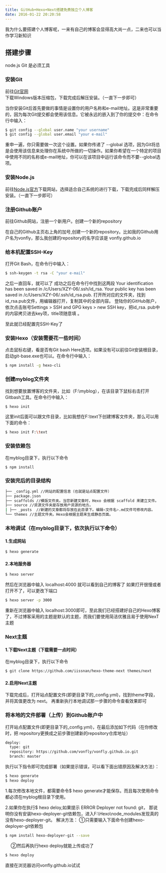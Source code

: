 ```yaml
---
title: GitHub+Hexo+Next搭建免费独立个人博客
date: 2016-01-22 20:20:58
---
```

我为什么要搭建个人博客呢，一来有自己的博客会显得高大尚一点，二来也可以当作学习新知识

<!-- more -->

## 搭建步骤
node.js Git 是必须工具

### 安装Git
前往[Git官网](https://git-scm.com/downloads)下载Windows版本压缩包，下载完成后解压安装。（一直下一步即可）

当你安装Git后首先要做的事情是设置你的用户名称和e-mail地址。这是非常重要的，因为每次Git提交都会使用该信息。它被永远的嵌入到了你的提交中：在命令行中输入：
``` bash
$ git config --global user.name "your username"
$ git config --global user.email "your e-mail"
```
重申一遍，你只需要做一次这个设置。如果你传递了 --global 选项，因为Git将总是会使用该信息来处理你在系统中所做的一切操作。如果你希望在一个特定的项目中使用不同的名称或e-mail地址，你可以在该项目中运行该命令而不要--global选项。



### 安装Node.js
前往[Node.js官方](https://nodejs.org/en/download/)下载网站，选择适合自己系统的进行下载，下载完成后同样解压安装。（一直下一步即可）


### 注册Github账户

前往Github网站，注册一个新用户。创建一个新的repository

在自己的Github主页右上角的加号,创建一个新的repository。比如我的Github用户名为vonfly，那么我创建的repository的名字应该是 vonfly.github.io


### 给本机配置SSH-Key
打开Git Bash，在命令行中输入：

``` bash
$ ssh-keygen -t rsa -C "your e-mail"
```
之后一直回车，就可以了
成功之后在命令行中找到这两段
Your identification has been saved in /c/Users/XZY-06/.ssh/id_rsa.
Your public key has been saved in /c/Users/XZY-06/.ssh/id_rsa.pub.
打开所对应的文件夹，找到 id_rsa.pub文件，用编辑器打开，复制其中的全部内容。
登陆你的GitHub账户，依次点击账号Settings > SSH and GPG keys > new SSH key，把id_rsa.
pub中的内容拷贝进去key项，title项随意填 。

至此就已经配置完SSH-Key了


### 安装Hexo（安装需要花一些时间）
点击鼠标右键，看是否有Git bash Here选项。如果没有可以前往Git安装根目录，启动git-base.exe也可以。在命令行中输入：

``` bash
$ npm install -g hexo-cli
```

### 创建myblog文件夹
找到想要放置博客的文件夹，比如（F:\myblog），在该目录下鼠标右击打开Gitbash工具。在命令行中输入：

``` bash
$ hexo init
```

这里init后面可以跟文件目录，比如我想在F:\text下创建博客文件夹，那么可以用下面的命令：

``` bash
$ hexo init F:\text
```

### 安装依赖包
在myblog目录下，执行以下命令

``` bash
$ npm install
```

### 安装完后的目录结构

``` bash
├── _config.yml //网站的配置信息（也就是站点配置文件）
├── package.json
├── scaffolds //模版文件夹。当您新建文章时，Hexo 会根据 scaffold 来建立文件。
├── source //资源文件夹是存放用户资源的地方。
| ├── _posts  //新建的文章都将存放在此目录下。编辑<文件名>.md文件可修改内容。
└── themes //主题文件夹。Hexo会根据主题来生成静态页面。
```

### 本地调试（在myblog目录下，依次执行以下命令）
#### 1.生成网站
``` bash
$ hexo generate
```
#### 2.本地服务器
``` bash
$ hexo server
```
然后在浏览器中输入 localhost:4000 就可以看到自己的博客了
如果打开很慢或者打开不了，可以更改下端口
``` bash
$ hexo server -p 3000
```

重新在浏览器中输入 localhost:3000即可，至此我们已经搭建好自己的Hexo博客了，不过博客采用的主题是默认的主题，而我们要使用简洁优雅且易于使用NexT主题

### Next主题

#### 1.下载Next主题（下载需要一点时间）
在myblog目录下，执行以下命令

``` bash
$ git clone https://github.com/iissnan/hexo-theme-next themes/next
```

#### 2.启用Next主题

下载完成后，打开站点配置文件(即更目录下的_config.yml)，找到theme字段，并将其值更改为 next。
再重新执行本地调试那一步骤的命令查看效果即可

### 将本地的文件部署（上传）到Github账户中
打开站点配置文件(即更目录下的_config.yml)，在最后添加如下代码（在你修改时，把 repository更换成之前步骤创建新的repository仓库地址）

``` bash
deploy:
  type: git
  repository: https://github.com/vonfly/vonfly.github.io.git
  branch: master
```

执行以下指令即可完成部署（如果提示错误，可以看下面出错原因及解决方法）：

``` bash
$ hexo generate
$ hexo deploy
```

1.每次修改本地文件，都需要命令$ hexo generate才能保存。而且每次使用命令都必须在myblog根目录下使用。

2.如果你在执行$ hexo deloy,如果提示 ERROR Deployer not found: git，
那说明你没有安装hexo-deployer-git依赖包，进入F:\Hexo\node_modules发现真的没有hexo-deployer-git。
解决方法：
①只需要输入下面命令创建hexo-deployer-git依赖包

``` bash
$ npm install hexo-deployer-git --save
```
　
②然后再执行hexo deploy就能上传成功了
``` bash
$ hexo deploy
```

直接在浏览器访问vonfly.github.io试试